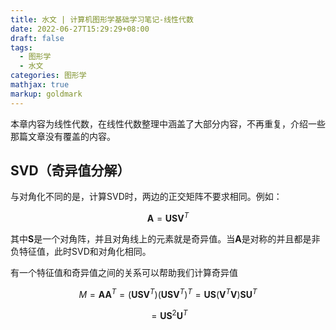 ```yaml
---
title: 水文 | 计算机图形学基础学习笔记-线性代数
date: 2022-06-27T15:29:29+08:00
draft: false
tags:
  - 图形学
  - 水文
categories: 图形学
mathjax: true
markup: goldmark
---
```


本章内容为线性代数，在线性代数整理中涵盖了大部分内容，不再重复，介绍一些那篇文章没有覆盖的内容。

## SVD（奇异值分解）

与对角化不同的是，计算SVD时，两边的正交矩阵不要求相同。例如：

$$
\bm A=\bm{USV}^T
$$

其中$\bm S$是一个对角阵，并且对角线上的元素就是奇异值。当$\bm A$是对称的并且都是非负特征值，此时SVD和对角化相同。

有一个特征值和奇异值之间的关系可以帮助我们计算奇异值

$$
M = \bm{AA}^T=(\bm{USV}^T)(\bm{USV}^T)^T = \bm{US}(\bm V^T\bm V)\bm{SU}^T
$$

$$
=\bm{US}^2\bm U^T
$$
